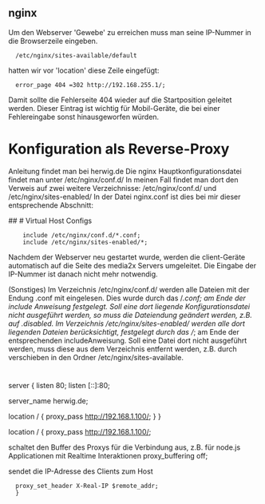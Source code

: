 ## nginx  
 
Um den Webserver 'Gewebe' zu erreichen muss man seine IP-Nummer in die Browserzeile eingeben.
 

      /etc/nginx/sites-available/default 

hatten wir vor 'location' diese Zeile eingefügt:

      error_page 404 =302 http://192.168.255.1/;

Damit sollte die  Fehlerseite 404 wieder auf die Startposition geleitet werden. Dieser 
Eintrag ist wichtig für Mobil-Geräte, die bei einer Fehlereingabe sonst hinausgeworfen würden.

# Konfiguration als Reverse-Proxy
Anleitung findet man bei herwig.de 
 Die nginx Hauptkonfigurationsdatei findet man unter /etc/nginx/conf.d/
In meinen Fall findet man dort den Verweis auf zwei weitere Verzeichnisse: /etc/nginx/conf.d/ und /etc/nginx/sites-enabled/
In der Datei nginx.conf ist dies bei mir dieser entsprechende Abschnitt:

 \##
        \# Virtual Host Configs
        
        include /etc/nginx/conf.d/*.conf;
        include /etc/nginx/sites-enabled/*;


Nachdem der Webserver neu gestartet wurde, werden die client-Geräte automatisch auf die Seite des media2x Servers umgeleitet. 
Die Eingabe der IP-Nummer ist danach nicht mehr notwendig.


(Sonstiges)
Im Verzeichnis /etc/nginx/conf.d/ werden alle Dateien mit der Endung .conf mit eingelesen. Dies wurde durch das /*.conf; am Ende der include Anweisung festgelegt. Soll eine dort liegende Konfigurationsdatei nicht ausgeführt werden, so muss die Dateiendung geändert werden, z.B. auf .disabled.
Im Verzeichnis /etc/nginx/sites-enabled/ werden alle dort liegenden Dateien berücksichtigt, festgelegt durch das /*; am Ende der entsprechenden includeAnweisung. Soll eine Datei dort nicht ausgeführt werden, muss diese aus dem Verzeichnis entfernt werden, z.B. durch verschieben in den Ordner /etc/nginx/sites-available.
#



server {
  listen 80;
  listen [::]:80;

  server_name herwig.de;

  location / {
      proxy_pass http://192.168.1.100/;
  }
}

location / {
      proxy_pass http://192.168.1.100/;

 schaltet den Buffer des Proxys für die Verbindung aus,
 z.B. für node.js Applicationen mit Realtime Interaktionen
      proxy_buffering off;

 sendet die IP-Adresse des Clients zum Host

      proxy_set_header X-Real-IP $remote_addr;
      }


